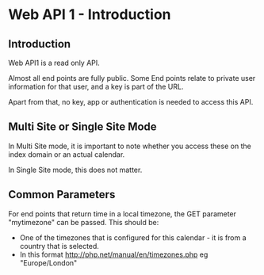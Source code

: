 # Web API 1 - Introduction

## Introduction

Web API1 is a read only API.

Almost all end points are fully public. Some End points relate to private user information for that user, and a key is part of the URL.

Apart from that, no key, app or authentication is needed to access this API.

## Multi Site or Single Site Mode

In Multi Site mode, it is important to note whether you access these on the index domain or an actual calendar.

In Single Site mode, this does not matter.

## Common Parameters

For end points that return time in a local timezone, the GET parameter "mytimezone" can be passed. This should be:
  *  One of the timezones that is configured for this calendar - it is from a country that is selected.
  *  In this format http://php.net/manual/en/timezones.php eg "Europe/London"
